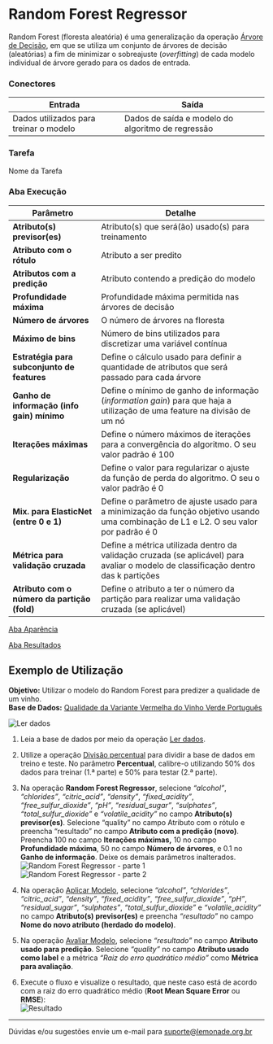 # Random Forest Regressor

Random Forest (floresta aleatória) é uma generalização da operação [Árvore de Decisão][1], em que se utiliza um conjunto de árvores de decisão (aleatórias) a fim de minimizar o sobreajuste (*overfitting*) de cada modelo individual de árvore gerado para os dados de entrada.

### Conectores
| Entrada | Saída |
| --- | --- |
| Dados utilizados para treinar o modelo | Dados de saída e modelo do algoritmo de regressão |

### Tarefa
Nome da Tarefa

### Aba Execução
| Parâmetro | Detalhe |
| --- | --- |
| **Atributo(s) previsor(es)** | Atributo(s) que será(ão) usado(s) para treinamento |
| **Atributo com o rótulo** | Atributo a ser predito |
| **Atributos com a predição** | Atributo contendo a predição do modelo |
| **Profundidade máxima** | Profundidade máxima permitida nas árvores de decisão |
| **Número de árvores** | O número de árvores na floresta |
| **Máximo de bins** | Número de bins utilizados para discretizar uma variável contínua |
| **Estratégia para subconjunto de features** | Define o cálculo usado para definir a quantidade de atributos que será passado para cada árvore |
| **Ganho de informação (info gain) mínimo** | Define o mínimo de ganho de informação (*information gain*) para que haja a utilização de uma feature na divisão de um nó |
| **Iterações máximas** | Define o número máximos de iterações para a convergência do algoritmo. O seu valor padrão é 100 |
| **Regularização** | Define o valor para regularizar o ajuste da função de perda do algoritmo. O seu o valor padrão é 0 |
| **Mix. para ElasticNet (entre 0 e 1)** | Define o parâmetro de ajuste usado para a minimização da função objetivo usando uma combinação de L1 e L2. O seu valor por padrão é 0 |
| **Métrica para validação cruzada** | Define a métrica utilizada dentro da validação cruzada (se aplicável) para avaliar o modelo de classificação dentro das k partições |
| **Atributo com o número da partição (fold)** | Define o atributo a ter o número da partição para realizar uma validação cruzada (se aplicável) |

[Aba Aparência][2]

[Aba Resultados][3] 

## Exemplo de Utilização
**Objetivo:** Utilizar o modelo do Random Forest para predizer a qualidade de um vinho. \
**Base de Dados:** [Qualidade da Variante Vermelha do Vinho Verde Português][4]

![Ler dados](/img/spark/aprendizado_de_maquina/regressao_random_forest/image3.png)

1. Leia a base de dados por meio da operação [Ler dados][5].

2. Utilize a operação [Divisão percentual][6] para dividir a base de dados em treino e teste. No parâmetro **Percentual**, calibre-o utilizando 50% dos dados para treinar (1.ª parte) e 50% para testar (2.ª parte).

3. Na operação **Random Forest Regressor**, selecione *“alcohol”*, *“chlorides”*, *“citric_acid”*, *“density”*, *“fixed_acidity”*, *“free_sulfur_dioxide”*, *“pH”*, *“residual_sugar”*, *“sulphates”*, *“total_sulfur_dioxide”* e *“volatile_acidity”* no campo **Atributo(s) previsor(es)**. Selecione “quality” no campo Atributo com o rótulo e preencha “resultado” no campo **Atributo com a predição (novo)**. Preencha 100 no campo **Iterações máximas,** 10 no campo **Profundidade máxima**, 50 no campo **Número de árvores**, e 0.1 no **Ganho de informação**. Deixe os demais parâmetros inalterados.\
![Random Forest Regressor - parte 1](/img/spark/aprendizado_de_maquina/regressao_random_forest/image4.png)
![Random Forest Regressor - parte 2](/img/spark/aprendizado_de_maquina/regressao_random_forest/image2.png)

4. Na operação [Aplicar Modelo][7], selecione *“alcohol”*, *“chlorides”*, *“citric_acid”*, *“density”*, *“fixed_acidity”*, *“free_sulfur_dioxide”*, *“pH”*, *“residual_sugar”*, *“sulphates”*, *“total_sulfur_dioxide”* e *“volatile_acidity”* no campo **Atributo(s) previsor(es)** e preencha *“resultado”* no campo **Nome do novo atributo (herdado do modelo)**. 

5. Na operação [Avaliar Modelo][8], selecione *“resultado”* no campo **Atributo usado para predição**. Selecione *“quality”* no campo **Atributo usado como label** e a métrica *“Raiz do erro quadrático médio”* como **Métrica para avaliação**.

6. Execute o fluxo e visualize o resultado, que neste caso está de acordo com a raiz do erro quadrático médio (**Root Mean Square Error** ou **RMSE**):\
![Resultado](/img/spark/aprendizado_de_maquina/regressao_random_forest/image1.png)

---
Dúvidas e/ou sugestões envie um e-mail para suporte@lemonade.org.br

[1]: /pt-br/
[2]: /pt-br/
[3]: /pt-br/
[4]: /pt-br/
[5]: /pt-br/
[6]: /pt-br/
[7]: /pt-br/
[8]: /pt-br/